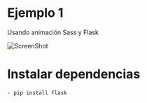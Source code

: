 # Ejemplo 1
Usando animación Sass y Flask

![ScreenShot](https://github.com/ernestozz/projectos/blob/main/Captura.PNG)


# Instalar dependencias
```
- pip install flask
```
